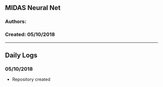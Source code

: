 ## MIDAS Neural Net
### Authors: 
### Created: 05/10/2018

---

## Daily Logs
### 05/10/2018
* Repository created